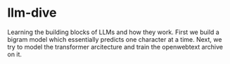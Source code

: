 # llm-dive
Learning the building blocks of LLMs and how they work. 
First we build a bigram model which essentially predicts one character at a time.
Next, we try to model the transformer arcitecture and train the openwebtext archive on it.
